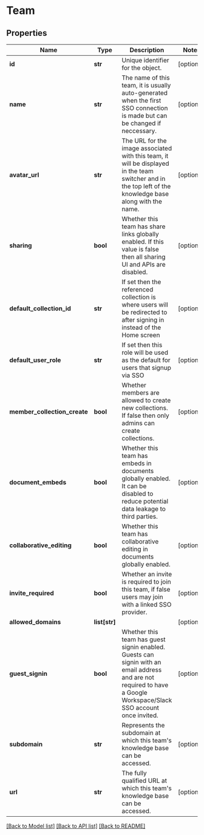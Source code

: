 # Team

## Properties
Name | Type | Description | Notes
------------ | ------------- | ------------- | -------------
**id** | **str** | Unique identifier for the object. | [optional] 
**name** | **str** | The name of this team, it is usually auto-generated when the first SSO connection is made but can be changed if neccessary. | [optional] 
**avatar_url** | **str** | The URL for the image associated with this team, it will be displayed in the team switcher and in the top left of the knowledge base along with the name. | [optional] 
**sharing** | **bool** | Whether this team has share links globally enabled. If this value is false then all sharing UI and APIs are disabled. | [optional] 
**default_collection_id** | **str** | If set then the referenced collection is where users will be redirected to after signing in instead of the Home screen | [optional] 
**default_user_role** | **str** | If set then this role will be used as the default for users that signup via SSO | [optional] 
**member_collection_create** | **bool** | Whether members are allowed to create new collections. If false then only admins can create collections. | [optional] 
**document_embeds** | **bool** | Whether this team has embeds in documents globally enabled. It can be disabled to reduce potential data leakage to third parties. | [optional] 
**collaborative_editing** | **bool** | Whether this team has collaborative editing in documents globally enabled. | [optional] 
**invite_required** | **bool** | Whether an invite is required to join this team, if false users may join with a linked SSO provider. | [optional] 
**allowed_domains** | **list[str]** |  | [optional] 
**guest_signin** | **bool** | Whether this team has guest signin enabled. Guests can signin with an email address and are not required to have a Google Workspace/Slack SSO account once invited. | [optional] 
**subdomain** | **str** | Represents the subdomain at which this team&#x27;s knowledge base can be accessed. | [optional] 
**url** | **str** | The fully qualified URL at which this team&#x27;s knowledge base can be accessed. | [optional] 

[[Back to Model list]](../README.md#documentation-for-models) [[Back to API list]](../README.md#documentation-for-api-endpoints) [[Back to README]](../README.md)

